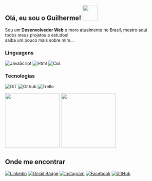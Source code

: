 <!--[![](https://raw.githubusercontent.com/adamalston/adamalston/master/profile.gif)](https://www.adamalston.com/) If you want the template for my gif, email me! --> <!-- [TypeScript](https://img.shields.io/badge/-TypeScript-000?&logo=TypeScript) -->
## Olá, eu sou o Guilherme! <img src="https://media.giphy.com/media/yW8gdZiUZPAIjrtY7F/giphy.gif" width="50">
Sou um **Desenvolvedor Web** e moro atualmente no Brasil, mostro aqui todos meus projetos e estudos!<br>saiba um pouco mais sobre mim...

### Linguagens

![JavaScript](https://img.shields.io/badge/-JavaScript-000?&logo=JavaScript)
![Html](https://img.shields.io/badge/-HTML5-000?&logo=html5)
![Css](https://img.shields.io/badge/-CSS3-000?&logo=css3)

### Tecnologias

![GIT](https://img.shields.io/badge/-GIT-000?&logo=git)
![Github](https://img.shields.io/badge/-Github-000?&logo=GitHub)
![Trello](https://img.shields.io/badge/-Trello-000?style=flat&logo=trello&logoColor=007ACC)



<a href="https://github.com/ProgrammerUS"></a>
<img loading="lazy" height="180em" src="https://github-readme-stats.vercel.app/api/top-langs/?username=guilhermehfr&layout=compact&langs_count=7&theme=tokyonight"/>
<img loading="lazy" height="180em" src="https://github-readme-stats.vercel.app/api?username=guilhermehfr&show_icons=true&theme=tokyonight&include_all_commits=true&count_private=true"/>

## Onde me encontrar

[![Linkedin](https://img.shields.io/badge/-Linkedin-blue?style=flat-square&logo=Linkedin&logoColor=white&link=https://www.linkedin.com/in/guilherme-henrique-9208162a9/)](https://www.linkedin.com/in/guilherme-henrique-9208162a9/)
[![Gmail Badge](https://img.shields.io/badge/-guihenrique.bra@gmail.com-006bed?style=flat-square&logo=Gmail&logoColor=white&link=mailto:guihenrique.bra@gmail.com)](mailto:guihenrique.bra@gmail.com)
[![Instagram](https://img.shields.io/badge/-Instagram-DF0174?style=flat-square&labelColor=DF0174&logo=instagram&logoColor=white&link=https://www.instagram.com/guilherme.hze/)](https://www.instagram.com/guilherme.hze/)
[![Facebook](https://img.shields.io/badge/-Facebook-3b5998?style=flat-square&labelColor=3b5998&logo=facebook&logoColor=white&link=https://www.facebook.com/profile.php?id=61566922061917)](https://www.facebook.com/profile.php?id=61566922061917)
[![GitHub](https://img.shields.io/badge/-Github-70a5fd?style=flat-square&labelColor=000&logo=github&logoColor=white&link=https://github.com/guilhermehfr)](https://github.com/guilhermehfr)




